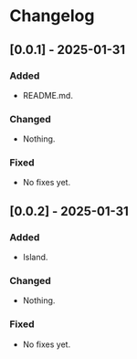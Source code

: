 # Changelog

## [0.0.1] - 2025-01-31
### Added
- README.md.

### Changed
- Nothing.

### Fixed
- No fixes yet.


## [0.0.2] - 2025-01-31
### Added
- Island.

### Changed
- Nothing.

### Fixed
- No fixes yet.


